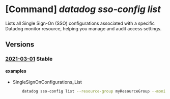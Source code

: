 # [Command] _datadog sso-config list_

Lists all Single Sign-On (SSO) configurations associated with a specific Datadog monitor resource, helping you manage and audit access settings.

## Versions

### [2021-03-01](/Resources/mgmt-plane/L3N1YnNjcmlwdGlvbnMve30vcmVzb3VyY2Vncm91cHMve30vcHJvdmlkZXJzL21pY3Jvc29mdC5kYXRhZG9nL21vbml0b3JzL3t9L3NpbmdsZXNpZ25vbmNvbmZpZ3VyYXRpb25z/2021-03-01.xml) **Stable**

<!-- mgmt-plane /subscriptions/{}/resourcegroups/{}/providers/microsoft.datadog/monitors/{}/singlesignonconfigurations 2021-03-01 -->

#### examples

- SingleSignOnConfigurations_List
    ```bash
        datadog sso-config list --resource-group myResourceGroup --monitor-name myMonitor
    ```
